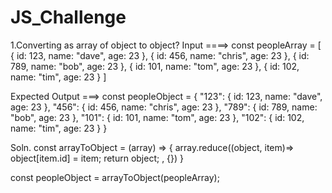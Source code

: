 # JS_Challenge
1.Converting as array of object to object?
Input ====>
const peopleArray = [
  { id: 123, name: "dave", age: 23 },
  { id: 456, name: "chris", age: 23 },
  { id: 789, name: "bob", age: 23 },
  { id: 101, name: "tom", age: 23 },
  { id: 102, name: "tim", age: 23 }
]

Expected Output ===>
const peopleObject = {
  "123": { id: 123, name: "dave", age: 23 },
  "456": { id: 456, name: "chris", age: 23 },
  "789": { id: 789, name: "bob", age: 23 },
  "101": { id: 101, name: "tom", age: 23 },
  "102": { id: 102, name: "tim", age: 23 }
}

Soln. 
const arrayToObject = (array) => {
	array.reduce((object, item)=>
		object[item.id] = item;
		return object;
	, {})
}

const peopleObject =  arrayToObject(peopleArray);
